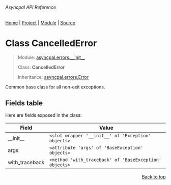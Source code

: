 ###### Asyncpal API Reference
[Home](/docs/api/README.md) | [Project](/README.md) | [Module](/docs/api/modules/asyncpal/errors/__init__/README.md) | [Source](/asyncpal/errors/__init__.py)

# Class CancelledError
> Module: [asyncpal.errors.\_\_init\_\_](/docs/api/modules/asyncpal/errors/__init__/README.md)
>
> Class: **CancelledError**
>
> Inheritance: [asyncpal.errors.Error](/docs/api/modules/asyncpal/errors/__init__/class-Error.md)

Common base class for all non-exit exceptions.

## Fields table
Here are fields exposed in the class:

| Field | Value |
| --- | --- |
| \_\_init\_\_ | `<slot wrapper '__init__' of 'Exception' objects>` |
| args | `<attribute 'args' of 'BaseException' objects>` |
| with\_traceback | `<method 'with_traceback' of 'BaseException' objects>` |

<p align="right"><a href="#asyncpal-api-reference">Back to top</a></p>
